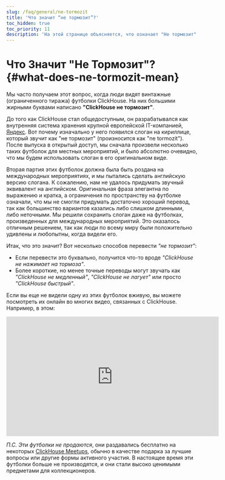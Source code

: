 ```yaml
---
slug: /faq/general/ne-tormozit
title: 'Что значит “не тормозит”?'
toc_hidden: true
toc_priority: 11
description: 'На этой странице объясняется, что означает "Не тормозит"'
---
```



# Что Значит "Не Тормозит"? {#what-does-ne-tormozit-mean}

Мы часто получаем этот вопрос, когда люди видят винтажные (ограниченного тиража) футболки ClickHouse. На них большими жирными буквами написано **"ClickHouse не тормозит"**.

До того как ClickHouse стал общедоступным, он разрабатывался как внутренняя система хранения крупной европейской IT-компанией, [Яндекс](https://yandex.com/company/). Вот почему изначально у него появился слоган на кириллице, который звучит как "не тормозит" (произносится как "ne tormozit"). После выпуска в открытый доступ, мы сначала произвели несколько таких футболок для местных мероприятий, и было абсолютно очевидно, что мы будем использовать слоган в его оригинальном виде.

Вторая партия этих футболок должна была быть роздана на международных мероприятиях, и мы пытались сделать английскую версию слогана. К сожалению, нам не удалось придумать звучный эквивалент на английском. Оригинальная фраза элегантна по выражению и кратка, а ограничения по пространству на футболке означали, что мы не смогли придумать достаточно хороший перевод, так как большинство вариантов казались либо слишком длинными, либо неточными. Мы решили сохранить слоган даже на футболках, произведенных для международных мероприятий. Это оказалось отличным решением, так как люди по всему миру были положительно удивлены и любопытны, когда видели его.

Итак, что это значит? Вот несколько способов перевести *"не тормозит"*:

- Если перевести это буквально, получится что-то вроде *"ClickHouse не нажимает на тормоза"*.
- Более короткие, но менее точные переводы могут звучать как *"ClickHouse не медленный"*, *"ClickHouse не лагует"* или просто *"ClickHouse быстрый"*.

Если вы еще не видели одну из этих футболок вживую, вы можете посмотреть их онлайн во многих видео, связанных с ClickHouse. Например, в этом:

<div class='vimeo-container'>
<iframe width="560" height="315" src="http://www.youtube.com/embed/bSyQahMVZ7w" title="YouTube video player" frameborder="0" allow="accelerometer; autoplay; clipboard-write; encrypted-media; gyroscope; picture-in-picture; web-share" referrerpolicy="strict-origin-when-cross-origin" allowfullscreen></iframe>
</div>

_П.С. Эти футболки не продаются_, они раздавались бесплатно на некоторых [ClickHouse Meetups](https://www.meetup.com/pro/clickhouse/), обычно в качестве подарка за лучшие вопросы или другие формы активного участия. В настоящее время эти футболки больше не производятся, и они стали высоко ценимыми предметами для коллекционеров.
